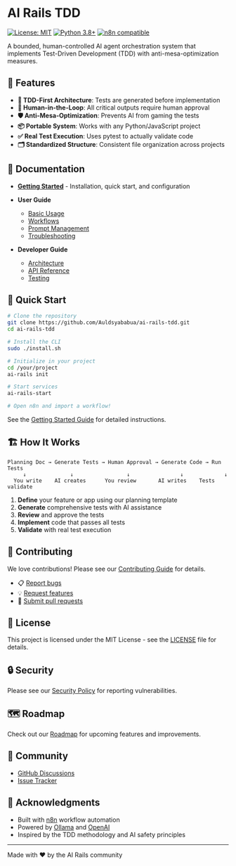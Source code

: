 # AI Rails TDD

[![License: MIT](https://img.shields.io/badge/License-MIT-yellow.svg)](https://opensource.org/licenses/MIT)
[![Python 3.8+](https://img.shields.io/badge/python-3.8+-blue.svg)](https://www.python.org/downloads/)
[![n8n compatible](https://img.shields.io/badge/n8n-compatible-orange.svg)](https://n8n.io)

A bounded, human-controlled AI agent orchestration system that implements Test-Driven Development (TDD) with anti-mesa-optimization measures.

## 🚀 Features

- **🧪 TDD-First Architecture**: Tests are generated before implementation
- **👤 Human-in-the-Loop**: All critical outputs require human approval
- **🛡️ Anti-Mesa-Optimization**: Prevents AI from gaming the tests
- **📦 Portable System**: Works with any Python/JavaScript project
- **✅ Real Test Execution**: Uses pytest to actually validate code
- **🗂️ Standardized Structure**: Consistent file organization across projects

## 📖 Documentation

- [**Getting Started**](docs/getting-started.md) - Installation, quick start, and configuration

- **User Guide**
  - [Basic Usage](docs/user-guide/basic-usage.md)
  - [Workflows](docs/user-guide/workflows.md)
  - [Prompt Management](docs/user-guide/prompt-management.md)
  - [Troubleshooting](docs/user-guide/troubleshooting.md)

- **Developer Guide**
  - [Architecture](docs/developer/architecture.md)
  - [API Reference](docs/developer/api-reference.md)
  - [Testing](docs/developer/testing.md)

## 🎯 Quick Start

```bash
# Clone the repository
git clone https://github.com/Auldsyababua/ai-rails-tdd.git
cd ai-rails-tdd

# Install the CLI
sudo ./install.sh

# Initialize in your project
cd /your/project
ai-rails init

# Start services
ai-rails-start

# Open n8n and import a workflow!
```

See the [Getting Started Guide](docs/getting-started.md) for detailed instructions.

## 🏗️ How It Works

```
Planning Doc → Generate Tests → Human Approval → Generate Code → Run Tests
     ↓              ↓                 ↓                ↓             ↓
  You write    AI creates      You review       AI writes    Tests validate
```

1. **Define** your feature or app using our planning template
2. **Generate** comprehensive tests with AI assistance
3. **Review** and approve the tests
4. **Implement** code that passes all tests
5. **Validate** with real test execution

## 🤝 Contributing

We love contributions! Please see our [Contributing Guide](CONTRIBUTING.md) for details.

- 📋 [Report bugs](https://github.com/Auldsyababua/ai-rails-tdd/issues)
- 💡 [Request features](https://github.com/Auldsyababua/ai-rails-tdd/issues)
- 🔧 [Submit pull requests](https://github.com/Auldsyababua/ai-rails-tdd/pulls)

## 📝 License

This project is licensed under the MIT License - see the [LICENSE](LICENSE) file for details.

## 🔒 Security

Please see our [Security Policy](SECURITY.md) for reporting vulnerabilities.

## 🗺️ Roadmap

Check out our [Roadmap](docs/misc/roadmap.md) for upcoming features and improvements.

## 💬 Community

- [GitHub Discussions](https://github.com/Auldsyababua/ai-rails-tdd/discussions)
- [Issue Tracker](https://github.com/Auldsyababua/ai-rails-tdd/issues)

## 🙏 Acknowledgments

- Built with [n8n](https://n8n.io) workflow automation
- Powered by [Ollama](https://ollama.ai) and [OpenAI](https://openai.com)
- Inspired by the TDD methodology and AI safety principles

---

Made with ❤️ by the AI Rails community